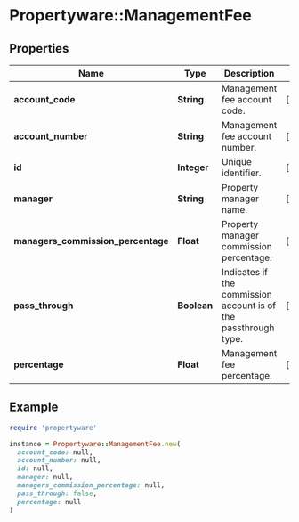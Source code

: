 # Propertyware::ManagementFee

## Properties

| Name | Type | Description | Notes |
| ---- | ---- | ----------- | ----- |
| **account_code** | **String** | Management fee account code. | [optional] |
| **account_number** | **String** | Management fee account number. | [optional] |
| **id** | **Integer** | Unique identifier. | [optional] |
| **manager** | **String** | Property manager name. | [optional] |
| **managers_commission_percentage** | **Float** | Property manager commission percentage. | [optional] |
| **pass_through** | **Boolean** | Indicates if the commission account is of the passthrough type. | [optional] |
| **percentage** | **Float** | Management fee percentage. | [optional] |

## Example

```ruby
require 'propertyware'

instance = Propertyware::ManagementFee.new(
  account_code: null,
  account_number: null,
  id: null,
  manager: null,
  managers_commission_percentage: null,
  pass_through: false,
  percentage: null
)
```

